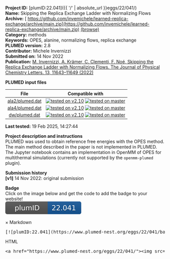 **Project ID:** [plumID:22.041]({{ '/' | absolute_url }}eggs/22/041/)  
**Name:**  Skipping the Replica Exchange Ladder with Normalizing Flows  
**Archive:** [ https://github.com/invemichele/learned-replica-exchange/archive/main.zip](https://github.com/invemichele/learned-replica-exchange/archive/main.zip) [(browse)](https://github.com/invemichele/learned-replica-exchange/tree/main)  
**Category:**  methods  
**Keywords:**  OPES, alanine, normalizing flows, replica exchange  
**PLUMED version:**  2.8  
**Contributor:**  Michele Invernizzi  
**Submitted on:** 14 Nov 2022  
**Publication:** [M. Invernizzi, A. Krämer, C. Clementi, F. Noé, Skipping the Replica Exchange Ladder with Normalizing Flows. The Journal of Physical Chemistry Letters. 13, 11643–11649 (2022)](http://dx.doi.org/10.1021/acs.jpclett.2c03327)  
  
**PLUMED input files**  
  
| File     | Compatible with |  
|:--------:|:--------:|  
| [ala2/plumed.dat](./data/ala2/plumed.dat.md) |  [![tested on v2.10](https://img.shields.io/badge/v2.10-passing-green.svg)](data/ala2/plumed.dat.plumed.stderr) [![tested on master](https://img.shields.io/badge/master-passing-green.svg)](data/ala2/plumed.dat.plumed_master.stderr) |  
| [ala4/plumed.dat](./data/ala4/plumed.dat.md) |  [![tested on v2.10](https://img.shields.io/badge/v2.10-passing-green.svg)](data/ala4/plumed.dat.plumed.stderr) [![tested on master](https://img.shields.io/badge/master-passing-green.svg)](data/ala4/plumed.dat.plumed_master.stderr) |  
| [dw/plumed.dat](./data/dw/plumed.dat.md) |  [![tested on v2.10](https://img.shields.io/badge/v2.10-passing-green.svg)](data/dw/plumed.dat.plumed.stderr) [![tested on master](https://img.shields.io/badge/master-passing-green.svg)](data/dw/plumed.dat.plumed_master.stderr) |  
  
**Last tested:**  19 Feb 2025, 14:27:44
  
**Project description and instructions**  
PLUMED was used to obtain reference free energies with the OPES method. The main method described in the paper is not implemented in PLUMED. The Jupyter notebook contains an implementation in OpenMM of OPES for multithermal simulations (currently not supported by the `openmm-plumed` plugin).

  
**Submission history**  
**[v1]** 14 Nov 2022: original submission  
  
**Badge**  
Click on the image below and get the code to add the badge to your website!  
<img src="./badge.svg" alt="plumeDnest:22.041" id="myBtn" class="badge">
<div id="myModal" class="modal">
  <div class="modal-content">
    <span class="close">&times;</span>
    Markdown<pre>[![plumID:22.041](https://www.plumed-nest.org/eggs/22/041/badge.svg)](https://www.plumed-nest.org/eggs/22/041/)</pre>
    HTML<pre>&lt;a href="https://www.plumed-nest.org/eggs/22/041/"&gt;&lt;img src="https://www.plumed-nest.org/eggs/22/041/badge.svg" alt="plumID:22.041"&gt;&lt;/a&gt;</pre>
  </div>
</div>
